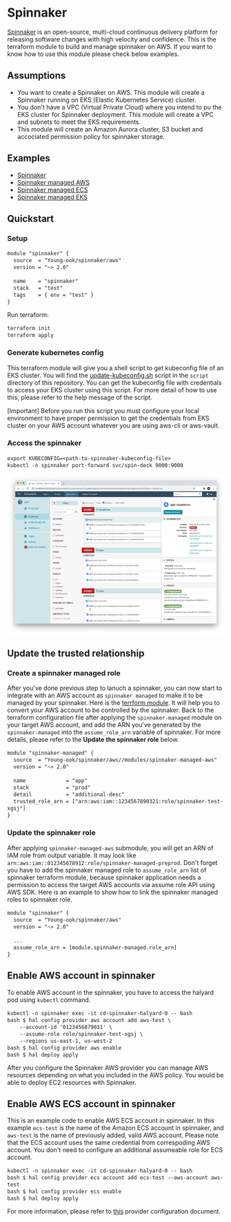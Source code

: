 # Spinnaker
[Spinnaker](https://spinnaker.io/) is an open-source, multi-cloud continuous delivery platform for releasing software changes with high velocity and confidence. This is the terraform module to build and manage spinnaker on AWS. If you want to know how to use this module please check below examples.

## Assumptions
* You want to create a Spinnaker on AWS. This module will create a Spinnaker running on EKS (Elastic Kubernetes Service) cluster.
* You don't have a VPC (Virtual Private Cloud) where you intend to pu the EKS cluster for Spinnaker deployment. This module will create a VPC and subnets to meet the EKS requirements.
* This module will create an Amazon Aurora cluster, S3 bucket and accociated permission policy for spinnaker storage.

## Examples
- [Spinnaker](examples/spinnaker)
- [Spinnaker managed AWS](examples/spinnaker-managed-aws)
- [Spinnaker managed ECS](examples/spinnaker-managed-ecs)
- [Spinnaker managed EKS](examples/spinnaker-managed-eks)

## Quickstart
### Setup
```hcl
module "spinnaker" {
  source  = "Young-ook/spinnaker/aws"
  version = "~> 2.0"

  name    = "spinnaker"
  stack   = "test"
  tags    = { env = "test" }
}
```
Run terraform:
```
terraform init
terraform apply
```

### Generate kubernetes config
This terraform module will give you a shell script to get kubeconfig file of an EKS cluster. You will find the [update-kubeconfig.sh](https://github.com/Young-ook/terraform-aws-eks/blob/main/script/update-kubeconfig.sh) script in the `script` directory of this repository. You can get the kubeconfig file with credentials to access your EKS cluster using this script. For more detail of how to use this, please refer to the help message of the script.

[Important] Before you run this script you must configure your local environment to have proper permission to get the credentials from EKS cluster on your AWS account whatever you are using aws-cli or aws-vault.

### Access the spinnaker
```
export KUBECONFIG=<path-to-spinnaker-kubeconfig-file>
kubectl -n spinnaker port-forward svc/spin-deck 9000:9000
```
![Spinnaker](/images/cluster-management.png)

## Update the trusted relationship
### Create a spinnaker managed role
After you've done previous step to lanuch a spinnaker, you can now start to integrate with an AWS account as `spinnaker managed` to make it to be managed by your spinnaker. Here is the [terrform module](https://github.com/Young-ook/terraform-aws-spinnaker/tree/master/modules/spinnaker-managed-aws). It will help you to convert your AWS account to be controlled by the spinnaker. Back to the terraform configuration file after applying the `spinnaker-managed` module on your target AWS account, and add the ARN you've generated by the `spinnaker-managed` into the `assume_role_arn` variable of spinnaker. For more details, please refer to the **Update the spinnaker role** below.
```hcl
module "spinnaker-managed" {
  source  = "Young-ook/spinnaker/aws//modules/spinnaker-managed-aws"
  version = "~> 2.0"

  name             = "app"
  stack            = "prod"
  detail           = "additional-desc"
  trusted_role_arn = ["arn:aws:iam::1234567890321:role/spinnaker-test-xgsj"]
}
```

### Update the spinnaker role
After applying `spinnaker-managed-aws` submodule, you will get an ARN of IAM role from output variable. It may look like `arn:aws:iam::012345678912:role/spinnaker-managed-preprod`. Don't forget you have to add the spinnaker managed role to `assume_role_arn` list of spinnaker terraform module, because spinnaker application needs a permission to access the target AWS accounts via assume role API using AWS SDK. Here is an example to show how to link the spinnaker managed roles to spinnaker role.
```hcl
module "spinnaker" {
  source  = "Young-ook/spinnaker/aws"
  version = "~> 2.0"

  ...
  assume_role_arn = [module.spinnaker-managed.role_arn]
}
```

## Enable AWS account in spinnaker
To enable AWS account in the spinnaker, you have to access the halyard pod using `kubectl` command.
```
kubectl -n spinnaker exec -it cd-spinnaker-halyard-0 -- bash
bash $ hal config provider aws account add aws-test \
    --account-id '0123456879031' \
    --assume-role role/spinnaker-test-xgsj \
    --regions us-east-1, us-west-2
bash $ hal config provider aws enable
bash $ hal deploy apply
```
After you configure the Spinnaker AWS provider you can manage AWS resources depending on what you included in the AWS policy. You would be able to deploy EC2 resources with Spinnaker.

## Enable AWS ECS account in spinnaker
This is an example code to enable AWS ECS account in spinnaker. In this example `ecs-test` is the name of the Amazon ECS account in spinnaker, and `aws-test` is the name of previously added, valid AWS account. Please note that the ECS account uses the same credential from correspoding AWS account. You don't need to configure an additional assumeable role for ECS account.
```
kubectl -n spinnaker exec -it cd-spinnaker-halyard-0 -- bash
bash $ hal config provider ecs account add ecs-test --aws-account aws-test
bash $ hal config provider ecs enable
bash $ hal deploy apply
```
For more information, please refer to [this](https://spinnaker.io/setup/install/providers/aws/aws-ecs/) provider configuration document.
